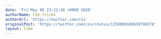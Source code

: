 ```yaml
---
date: 'Fri May 08 23:22:48 +0000 2020'
authorName: CSS-Tricks
authorUrl: 'https://twitter.com/css'
originalPost: 'https://twitter.com/css/status/1258900186639798278'
layout: like
---
```

